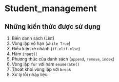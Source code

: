 # Student_management
## Những kiến thức được sử dụng  
1. Biến danh sách (List)
2. Vòng lặp vô hạn (`while True`)
3. Điều kiện rẽ nhánh (`if-elif-else`)
4. Hàm `input()`
5. Phương thức của danh sách (`append`, `remove`, `index`)
6. Vòng lặp `for` với hàm `enumerate()`
7. Thoát khỏi vòng lặp với `break`
8. Xử lý lỗi nhập liệu
